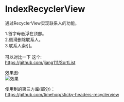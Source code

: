 # IndexRecyclerView  

通过RecyclerView实现联系人的功能。

1.首字母悬浮在顶部。<br />
2.侧滑删除联系人。<br />
3.联系人索引。<br />
<br />
可以对比一下 这个: <br />
https://github.com/jiang111/SortList

效果图: <br />![效果](https://raw.githubusercontent.com/jiang111/IndexRecyclerView/master/art/art.gif)

使用到的第三方库(部分)：<br />
https://github.com/timehop/sticky-headers-recyclerview
